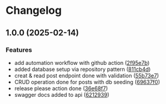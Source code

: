 # Changelog

## 1.0.0 (2025-02-14)


### Features

* add automation workflow with github action ([2f95e7b](https://github.com/fullstacksherpa/blogs-api/commit/2f95e7b3af0289e8cda8c11100d01da9057a1961))
* added database setup via repository pattern ([811cb4d](https://github.com/fullstacksherpa/blogs-api/commit/811cb4d76ca67645704e6c4f46835aa9e679be21))
* creat & read post endpoint done with validation ([55b73e7](https://github.com/fullstacksherpa/blogs-api/commit/55b73e7c113a9ef52a717876c2e91dcf72461a29))
* CRUD operation done for posts with db seeding ([69637f0](https://github.com/fullstacksherpa/blogs-api/commit/69637f0c6d9019d52b95a3affbcbace75b443499))
* release please action done ([36e68f7](https://github.com/fullstacksherpa/blogs-api/commit/36e68f7bf1aaaa7ae0ee12f771af86574889ea29))
* swagger docs added to api ([6212939](https://github.com/fullstacksherpa/blogs-api/commit/6212939bca00595097c17f4f30d2475fecaca64d))
